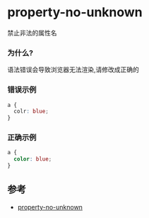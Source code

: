 # property-no-unknown

禁止非法的属性名

### 为什么?

语法错误会导致浏览器无法渲染,请修改成正确的

### 错误示例

```css
a {
  colr: blue;
}
```

### 正确示例

```css
a {
  color: blue;
}
```

## 参考

- [property-no-unknown](https://stylelint.io/user-guide/rules/list/property-no-unknown)
